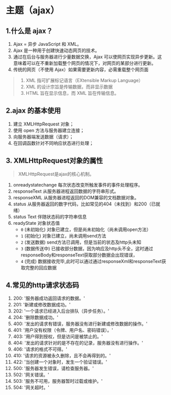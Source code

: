 # 主题（ajax）

## 1.什么是 ajax？

1. Ajax = 异步 JavaScript 和 XML。
2. Ajax 是一种用于创建快速动态网页的技术。
3. 通过在后台与服务器进行少量数据交换，Ajax 可以使网页实现异步更新。这意味着可以在不重新加载整个网页的情况下，对网页的某部分进行更新。
4. 传统的网页（不使用 Ajax）如果需要更新内容，必需重载整个网页面

> 1. XML 指可扩展标记语言（EXtensible Markup Language）
> 2. XML 的设计宗旨是传输数据，而非显示数据
> 3. HTML 旨在显示信息，而 XML 旨在传输信息。

## 2.ajax 的基本使用

1. 建立 XMLHttpRequest 对象；
2. 使用 open 方法与服务器建立连接；
3. 向服务器端发送数据（请求）；
4. 在回调函数针对不同响应状态进行处理；

## 3. XMLHttpRequest对象的属性

> XMLHttpRequest是ajax的核心机制。

1. onreadystatechange 每次状态改变所触发事件的事件处理程序。
2. responseText 从服务器进程返回数据的字符串形式。
3. responseXML 从服务器进程返回的DOM兼容的文档数据对象。
4. status 从服务器返回的数字代码，比如常见的404（未找到）和200（已就绪）
5. status Text 伴随状态码的字符串信息
6. readyState 对象状态值
    * `0` (未初始化) 对象已建立，但是尚未初始化（尚未调用open方法）
    * `1` (初始化) 对象已建立，尚未调用send方法
    * `2` (发送数据) send方法已调用，但是当前的状态及http头未知
    * `3` (数据传送中) 已接收部分数据，因为响应及http头不全，这时通过responseBody和responseText获取部分数据会出现错误，
    * `4` (完成) 数据接收完毕,此时可以通过通过responseXml和responseText获取完整的回应数据

## 4.常见的http请求状态码

  1. 200: '服务器成功返回请求的数据。'
  2. 201: '新建或修改数据成功。'
  3. 202: '一个请求已经进入后台排队（异步任务）。'
  4. 204: '删除数据成功。'
  5. 400: '发出的请求有错误，服务器没有进行新建或修改数据的操作。'
  6. 401: '用户没有权限（令牌、用户名、密码错误）。'
  7. 403: '用户得到授权，但是访问是被禁止的。'
  8. 404: '发出的请求针对的是不存在的记录，服务器没有进行操作。'
  9. 406: '请求的格式不可得。'
  10. 410: '请求的资源被永久删除，且不会再得到的。'
  11. 422: '当创建一个对象时，发生一个验证错误。'
  12. 500: '服务器发生错误，请检查服务器。'
  13. 502: '网关错误。'
  14. 503: '服务不可用，服务器暂时过载或维护。'
  15. 504: '网关超时。'
